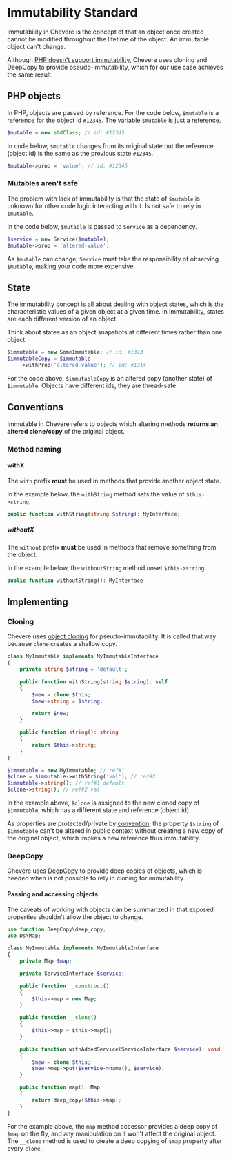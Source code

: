 # Immutability Standard

Immutability in Chevere is the concept of that an object once created cannot be modified throughout the lifetime of the object. An immutable object can't change.

Although [PHP doesn't support immutability](https://wiki.php.net/rfc/immutability), Chevere uses cloning and DeepCopy to provide pseudo-immutability, which for our use case  achieves the same result.

## PHP objects

In PHP, objects are passed by reference. For the code below, `$mutable` is a reference for the object id `#12345`. The variable `$mutable` is just a reference.

```php
$mutable = new stdClass; // id: #12345
```

In code below, `$mutable` changes from its original state but the reference (object id) is the same as the previous state `#12345`.

```php
$mutable->prop = 'value'; // id: #12345
```

### Mutables aren't safe

The problem with lack of immutability is that the state of `$mutable` is unknown for other code logic interacting with it.  Is not safe to rely in `$mutable`.

In the code below, `$mutable` is passed to `Service` as a dependency.

```php
$service = new Service($mutable);
$mutable->prop = 'altered-value';
```

As `$mutable` can change, `Service` must take the responsibility of observing `$mutable`, making your code more expensive.

## State

The immutability concept is all about dealing with object states, which
is the characteristic values of a given object at a given time. In immutability, states are each different version of an object.

Think about states as an object snapshots at different times rather than one object.

```php
$immutable = new SomeImmutable; // id: #1313
$immutableCopy = $immutable
    ->withProp('altered-value'); // id: #1314
```

For the code above, `$immutableCopy` is an altered copy (another state) of `$immutable`. Objects have different ids, they are thread-safe.

## Conventions

Immutable in Chevere refers to objects which altering methods **returns an altered clone/copy** of the original object.

### Method naming

#### withX

The `with` prefix **must** be used in methods that provide another object state.

In the example below, the `withString` method sets the value of `$this->string`.

```php
public function withString(string $string): MyInterface;
```

##### withoutX

The `without` prefix **must** be used in methods that remove something from the object.

In the example below, the `withoutString` method unset `$this->string`.

```php
public function withoutString(): MyInterface
```

## Implementing

### Cloning

Chevere uses [object cloning](https://www.php.net/oop5.cloning) for pseudo-immutability. It is called that way because `clone` creates a shallow copy.

```php
class MyImmutable implements MyImmutableInterface
{
    private string $string = 'default';

    public function withString(string $string): self
    {
        $new = clone $this;
        $new->string = $string;

        return $new;
    }

    public function string(): string
    {
        return $this->string;
    }
}

$immutable = new MyImmutable; // ref#1
$clone = $immutable->withString('val'); // ref#2
$immutable->string(); // ref#1 default
$clone->string(); // ref#2 val
```

In the example above, `$clone` is assigned to the new cloned copy of `$immutable`, which has a different state and reference (object id).

As properties are protected/private by [convention](./conventions.md), the property `$string` of `$immutable` can't be altered in public context without creating a new copy of the original object, which implies a new reference thus immutability.

### DeepCopy

Chevere uses [DeepCopy](https://github.com/myclabs/DeepCopy) to provide deep copies of objects, which is needed when is not possible to rely in cloning for immutability.

#### Passing and accessing objects

The caveats of working with objects can be summarized in that exposed properties shouldn't allow the object to change.

```php
use function DeepCopy\deep_copy;
use Ds\Map;

class MyImmutable implements MyImmutableInterface
{
    private Map $map;

    private ServiceInterface $service;

    public function __construct()
    {
        $this->map = new Map;
    }

    public function __clone()
    {
        $this->map = $this->map();
    }

    public function withAddedService(ServiceInterface $service): void
    {
        $new = clone $this;
        $new->map->put($service->name(), $service);
    }

    public function map(): Map
    {
        return deep_copy($this->map);
    }
}
```

For the example above, the `map` method accessor provides a deep copy of `$map` on the fly, and any manipulation on it won't affect the original object. The `__clone` method is used to create a deep copying of `$map` property after every `clone`.
